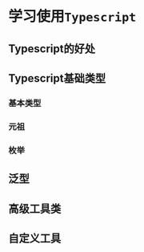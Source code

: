# 学习使用`Typescript`
## Typescript的好处
## Typescript基础类型
### 基本类型
### 元祖
### 枚举
## 泛型
## 高级工具类
## 自定义工具